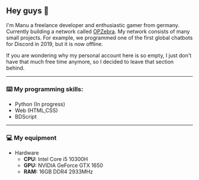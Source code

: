 ## Hey guys 👋

I'm Manu a freelance developer and enthusiastic gamer from germany. Currently building a network called [OPZebra](https://www.opzebra.de/). 
My network consists of many small projects. For example, we programmed one of the first global chatbots for Discord in 2019, but it is now offline. 

If you are wondering why my personal account here is so empty, I just don't have that much free time anymore, so I decided to leave that section behind.

--------------------------

### ⌨️ My programming skills:

- Python (In progress)
- Web (HTML,CSS)
- BDScript

---------------------------

### 💻 My equipment

* Hardware
  - **CPU:** Intel Core i5 10300H
  - **GPU:** NVIDIA GeForce GTX 1650
  - **RAM:** 16GB DDR4 2933MHz

